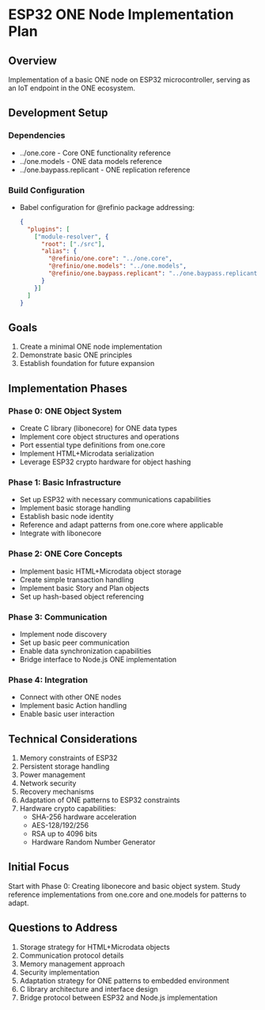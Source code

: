 # ESP32 ONE Node Implementation Plan

## Overview
Implementation of a basic ONE node on ESP32 microcontroller, serving as an IoT endpoint in the ONE ecosystem.

## Development Setup
### Dependencies
- ../one.core - Core ONE functionality reference
- ../one.models - ONE data models reference
- ../one.baypass.replicant - ONE replication reference

### Build Configuration
- Babel configuration for @refinio package addressing:
  ```json
  {
    "plugins": [
      ["module-resolver", {
        "root": ["./src"],
        "alias": {
          "@refinio/one.core": "../one.core",
          "@refinio/one.models": "../one.models",
          "@refinio/one.baypass.replicant": "../one.baypass.replicant"
        }
      }]
    ]
  }
  ```

## Goals
1. Create a minimal ONE node implementation
2. Demonstrate basic ONE principles
3. Establish foundation for future expansion

## Implementation Phases

### Phase 0: ONE Object System
- Create C library (libonecore) for ONE data types
- Implement core object structures and operations
- Port essential type definitions from one.core
- Implement HTML+Microdata serialization
- Leverage ESP32 crypto hardware for object hashing

### Phase 1: Basic Infrastructure
- Set up ESP32 with necessary communications capabilities
- Implement basic storage handling
- Establish basic node identity
- Reference and adapt patterns from one.core where applicable
- Integrate with libonecore

### Phase 2: ONE Core Concepts
- Implement basic HTML+Microdata object storage
- Create simple transaction handling
- Implement basic Story and Plan objects
- Set up hash-based object referencing

### Phase 3: Communication
- Implement node discovery
- Set up basic peer communication
- Enable data synchronization capabilities
- Bridge interface to Node.js ONE implementation

### Phase 4: Integration
- Connect with other ONE nodes
- Implement basic Action handling
- Enable basic user interaction

## Technical Considerations
1. Memory constraints of ESP32
2. Persistent storage handling
3. Power management
4. Network security
5. Recovery mechanisms
6. Adaptation of ONE patterns to ESP32 constraints
7. Hardware crypto capabilities:
   - SHA-256 hardware acceleration
   - AES-128/192/256
   - RSA up to 4096 bits
   - Hardware Random Number Generator

## Initial Focus
Start with Phase 0: Creating libonecore and basic object system.
Study reference implementations from one.core and one.models for patterns to adapt.

## Questions to Address
1. Storage strategy for HTML+Microdata objects
2. Communication protocol details
3. Memory management approach
4. Security implementation
5. Adaptation strategy for ONE patterns to embedded environment
6. C library architecture and interface design
7. Bridge protocol between ESP32 and Node.js implementation 